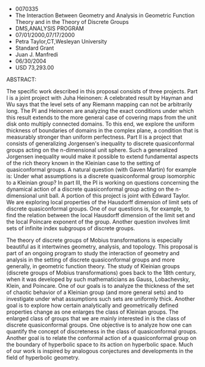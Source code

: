 
* 0070335
* The Interaction Between Geometry and Analysis in Geometric Function Theory and in the Theory of Discrete Groups
* DMS,ANALYSIS PROGRAM
* 07/01/2000,07/17/2000
* Petra Taylor,CT,Wesleyan University
* Standard Grant
* Juan J. Manfredi
* 06/30/2004
* USD 73,293.00

ABSTRACT:

The specific work described in this proposal consists of three projects. Part I
is a joint project with Juha Heinonen: A celebrated result by Hayman and Wu says
that the level sets of any Riemann mapping can not be arbitrarily long. The PI
and Heinonen are analyzing the exact conditions under which this result extends
to the more general case of covering maps from the unit disk onto multiply
connected domains. To this end, we explore the uniform thickness of boundaries
of domains in the complex plane, a condition that is measurably stronger than
uniform perfectness. Part II is a project that consists of generalizing
Jorgensen's inequality to discrete quasiconformal groups acting on the
n-dimensional unit sphere. Such a generalized Jorgensen inequality would make it
possible to extend fundamental aspects of the rich theory known in the Kleinian
case to the setting of quasiconformal groups. A natural question (with Gaven
Martin) for example is: Under what assumptions is a discrete quasiconformal
group isomorphic to a Kleinian group? In part III, the PI is working on
questions concerning the dynamical action of a discrete quasiconformal group
acting on the n-dimensional unit ball. A portion of this project is joint with
Edward Taylor. We are exploring local properties of the Hausdorff dimension of
limit sets of discrete quasiconformal groups. One of our questions is, for
example, to find the relation between the local Hausdorff dimension of the limit
set and the local Poincare exponent of the group. Another question involves
limit sets of infinite index subgroups of discrete groups.

The theory of discrete groups of Mobius transformations is especially beautiful
as it intertwines geometry, analysis, and topology. This proposal is part of an
ongoing program to study the interaction of geometry and analysis in the setting
of discrete quasiconformal groups and more generally, in geometric function
theory. The study of Kleinian groups (discrete groups of Mobius transformations)
goes back to the 18th century, when it was developed by such mathematicians as
Gauss, Lobachevsky, Klein, and Poincare. One of our goals is to analyze the
thickness of the set of chaotic behavior of a Kleinian group (and more general
sets) and to investigate under what assumptions such sets are uniformly thick.
Another goal is to explore how certain analytically and geometrically defined
properties change as one enlarges the class of Kleinian groups. The enlarged
class of groups that we are mainly interested in is the class of discrete
quasiconformal groups. One objective is to analyze how one can quantify the
concept of discreteness in the class of quasiconformal groups. Another goal is
to relate the conformal action of a quasiconformal group on the boundary of
hyperbolic space to its action on hyperbolic space. Much of our work is inspired
by analogous conjectures and developments in the field of hyperbolic geometry.




